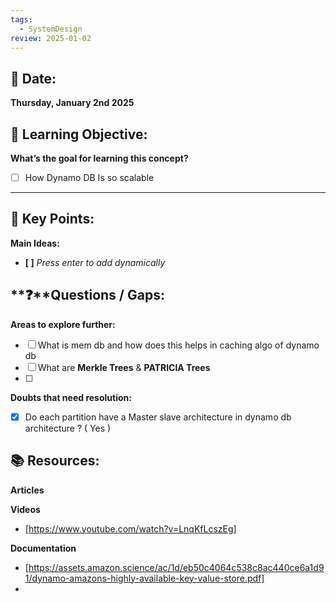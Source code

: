 ```yaml
---
tags:
  - SystemDesign
review: 2025-01-02
---
```

## 📅 Date:  
**Thursday, January 2nd 2025**  

## 🎯 Learning Objective:  
**What’s the goal for learning this concept?**  
- [ ] How Dynamo DB Is so scalable 

---

## 🔑 Key Points:
**Main Ideas:**  
- **[ ]** *Press enter to add dynamically*  

## **❓**Questions / Gaps:
**Areas to explore further:**
- [ ] What is mem db and how does this helps in caching algo of dynamo db 
- [ ] What are **Merkle Trees** & **PATRICIA Trees**
- [ ] 

**Doubts that need resolution:**
- [x] Do each partition have a Master slave architecture in dynamo db architecture ? ( Yes )

## **📚 Resources:**
**Articles**

**Videos**
- [https://www.youtube.com/watch?v=LnqKfLcszEg]

**Documentation**
- [https://assets.amazon.science/ac/1d/eb50c4064c538c8ac440ce6a1d91/dynamo-amazons-highly-available-key-value-store.pdf]
- 